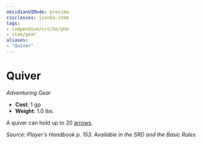 ```yaml
---
obsidianUIMode: preview
cssclasses: json5e-item
tags:
- compendium/src/5e/phb
- item/gear
aliases: 
- "Quiver"
---
```

# Quiver
*Adventuring Gear*  

- **Cost**: 1 gp
- **Weight**: 1.0 lbs.

A quiver can hold up to 20 [arrows](/3-Mechanics/CLI/items/arrow.md).

*Source: Player's Handbook p. 153. Available in the SRD and the Basic Rules.*